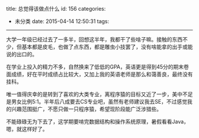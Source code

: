 title: 总觉得该做点什么
id: 156
categories:
  - 未分类
date: 2015-04-14 12:50:31
tags:
---

大学一年级已经过去了一多半，回想这半年，我都干了些啥子嘛。接触的东西不少，但基本都是皮毛，也做了点东西，都是雕虫小技罢了，没有啥能拿的出手或能说的出口的。

在学业上投入的精力不多，自然换来了低低的GPA，英语更是得到45分的期末卷面成绩，好在平时成绩占比较大，又加上我的英语老师是那么和蔼善良，最终没有挂科。

唯一值得庆幸的是转到了喜欢的大类专业，离程序猿的目标又近了一步，美中不足是男女比例5:1。半年后八成要去CS专业吧，虽然有老师建议我去SE，不过感觉我的兴趣范围挺广，不愿只做一只程序猿，希望现阶段能广泛涉猎些。

不能碌碌无为下去了，这学期要啃完数据结构和操作系统原理，暑假看看Java，嗯，就这样好了。

&nbsp;